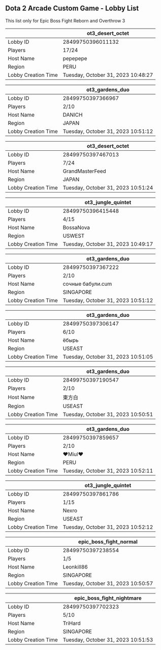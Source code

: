 ## Dota 2 Arcade Custom Game - Lobby List

This list only for Epic Boss Fight Reborn and Overthrow 3

|  | ot3_desert_octet |
| ------ | ------ |
| Lobby ID | 28499750396011132 |
| Players | 17/24 |
| Host Name | pepepepe |
| Region | PERU |
| Lobby Creation Time | Tuesday, October 31, 2023 10:48:27 |


|  | ot3_gardens_duo |
| ------ | ------ |
| Lobby ID | 28499750397366967 |
| Players | 2/10 |
| Host Name | DANICH |
| Region | JAPAN |
| Lobby Creation Time | Tuesday, October 31, 2023 10:51:12 |


|  | ot3_desert_octet |
| ------ | ------ |
| Lobby ID | 28499750397467013 |
| Players | 7/24 |
| Host Name | GrandMasterFeed |
| Region | JAPAN |
| Lobby Creation Time | Tuesday, October 31, 2023 10:51:24 |


|  | ot3_jungle_quintet |
| ------ | ------ |
| Lobby ID | 28499750396415448 |
| Players | 4/15 |
| Host Name | BossaNova |
| Region | USWEST |
| Lobby Creation Time | Tuesday, October 31, 2023 10:49:17 |


|  | ot3_gardens_duo |
| ------ | ------ |
| Lobby ID | 28499750397367222 |
| Players | 2/10 |
| Host Name | сочные бабули.cum |
| Region | SINGAPORE |
| Lobby Creation Time | Tuesday, October 31, 2023 10:51:12 |


|  | ot3_gardens_duo |
| ------ | ------ |
| Lobby ID | 28499750397306147 |
| Players | 6/10 |
| Host Name | ёбырь |
| Region | USEAST |
| Lobby Creation Time | Tuesday, October 31, 2023 10:51:05 |


|  | ot3_gardens_duo |
| ------ | ------ |
| Lobby ID | 28499750397190547 |
| Players | 2/10 |
| Host Name | 東方白 |
| Region | USEAST |
| Lobby Creation Time | Tuesday, October 31, 2023 10:50:51 |


|  | ot3_gardens_duo |
| ------ | ------ |
| Lobby ID | 28499750397859657 |
| Players | 2/10 |
| Host Name | ♥Miul♥ |
| Region | PERU |
| Lobby Creation Time | Tuesday, October 31, 2023 10:52:11 |


|  | ot3_jungle_quintet |
| ------ | ------ |
| Lobby ID | 28499750397861786 |
| Players | 1/15 |
| Host Name | Nexro |
| Region | USEAST |
| Lobby Creation Time | Tuesday, October 31, 2023 10:52:12 |


|  | epic_boss_fight_normal |
| ------ | ------ |
| Lobby ID | 28499750397238554 |
| Players | 1/5 |
| Host Name | Leonkill86 |
| Region | SINGAPORE |
| Lobby Creation Time | Tuesday, October 31, 2023 10:50:57 |


|  | epic_boss_fight_nightmare |
| ------ | ------ |
| Lobby ID | 28499750397702323 |
| Players | 5/10 |
| Host Name | TriHard |
| Region | SINGAPORE |
| Lobby Creation Time | Tuesday, October 31, 2023 10:51:53 |


